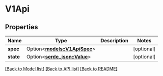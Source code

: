 # V1Api

## Properties

Name | Type | Description | Notes
------------ | ------------- | ------------- | -------------
**spec** | Option<[**models::V1ApiSpec**](v1APISpec.md)> |  | [optional]
**state** | Option<[**serde_json::Value**](.md)> |  | [optional]

[[Back to Model list]](../README.md#documentation-for-models) [[Back to API list]](../README.md#documentation-for-api-endpoints) [[Back to README]](../README.md)


